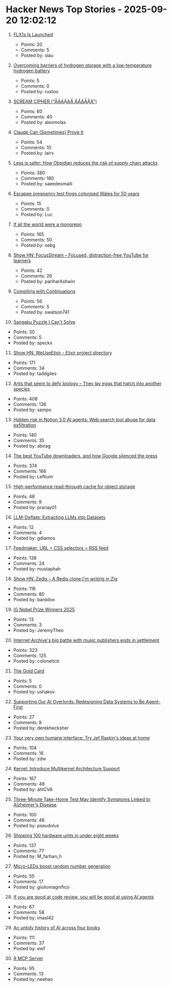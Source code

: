 # Hacker News Top Stories - 2025-09-20 12:02:12

1. [FLX1s Is Launched](https://furilabs.com/flx1s-is-launched/)
   - Points: 20
   - Comments: 5
   - Posted by: slau

2. [Overcoming barriers of hydrogen storage with a low-temperature hydrogen battery](https://www.isct.ac.jp/en/news/okmktjxyrvdc)
   - Points: 5
   - Comments: 0
   - Posted by: rustoo

3. [SCREAM CIPHER ("ǠĂȦẶAẦ ĂǍÄẴẶȦ")](https://sethmlarson.dev/scream-cipher)
   - Points: 60
   - Comments: 40
   - Posted by: alexmolas

4. [Claude Can (Sometimes) Prove It](https://www.galois.com/articles/claude-can-sometimes-prove-it)
   - Points: 54
   - Comments: 10
   - Posted by: lairv

5. [Less is safer: How Obsidian reduces the risk of supply chain attacks](https://obsidian.md/blog/less-is-safer/)
   - Points: 380
   - Comments: 180
   - Posted by: saeedesmaili

6. [Escapee pregnancy test frogs colonised Wales for 50 years](https://www.bbc.com/news/uk-wales-44886585)
   - Points: 15
   - Comments: 0
   - Posted by: Luc

7. [If all the world were a monorepo](https://jtibs.substack.com/p/if-all-the-world-were-a-monorepo)
   - Points: 165
   - Comments: 50
   - Posted by: sebg

8. [Show HN: FocusStream – Focused, distraction-free YouTube for learners](https://focusstream.media)
   - Points: 42
   - Comments: 26
   - Posted by: pariharAshwin

9. [Compiling with Continuations](https://swatson555.github.io/posts/2025-09-16-compiling-with-continuations.html)
   - Points: 56
   - Comments: 5
   - Posted by: swatson741

10. [Sangaku Puzzle I Can't Solve](https://samjshah.com/2025/08/05/sangaku-puzzle-i-cant-solve/)
   - Points: 30
   - Comments: 5
   - Posted by: speckx

11. [Show HN: WeUseElixir - Elixir project directory](https://weuseelixir.com/)
   - Points: 171
   - Comments: 34
   - Posted by: taddgiles

12. [Ants that seem to defy biology – They lay eggs that hatch into another species](https://www.smithsonianmag.com/smart-news/these-ant-queens-seem-to-defy-biology-they-lay-eggs-that-hatch-into-another-species-180987292/)
   - Points: 408
   - Comments: 136
   - Posted by: sampo

13. [Hidden risk in Notion 3.0 AI agents: Web search tool abuse for data exfiltration](https://www.codeintegrity.ai/blog/notion)
   - Points: 140
   - Comments: 35
   - Posted by: abirag

14. [The best YouTube downloaders, and how Google silenced the press](https://windowsread.me/p/best-youtube-downloaders)
   - Points: 374
   - Comments: 166
   - Posted by: Leftium

15. [High-performance read-through cache for object storage](https://github.com/s2-streamstore/cachey)
   - Points: 48
   - Comments: 9
   - Posted by: pranay01

16. [LLM-Deflate: Extracting LLMs into Datasets](https://www.scalarlm.com/blog/llm-deflate-extracting-llms-into-datasets/)
   - Points: 12
   - Comments: 4
   - Posted by: gdiamos

17. [Feedmaker: URL + CSS selectors = RSS feed](https://feedmaker.fly.dev)
   - Points: 138
   - Comments: 24
   - Posted by: mustaphah

18. [Show HN: Zedis – A Redis clone I'm writing in Zig](https://github.com/barddoo/zedis)
   - Points: 116
   - Comments: 80
   - Posted by: barddoo

19. [IG Nobel Prize Winners 2025](https://improbable.com/ig/winners/)
   - Points: 13
   - Comments: 3
   - Posted by: JeremyTheo

20. [Internet Archive's big battle with music publishers ends in settlement](https://arstechnica.com/tech-policy/2025/09/internet-archives-big-battle-with-music-publishers-ends-in-settlement/)
   - Points: 323
   - Comments: 125
   - Posted by: coloneltcb

21. [The Gold Card](https://www.whitehouse.gov/presidential-actions/2025/09/the-gold-card/)
   - Points: 5
   - Comments: 0
   - Posted by: ushakov

22. [Supporting Our AI Overlords: Redesigning Data Systems to Be Agent-First](https://arxiv.org/abs/2509.00997)
   - Points: 27
   - Comments: 9
   - Posted by: derekhecksher

23. [Your very own humane interface: Try Jef Raskin's ideas at home](https://arstechnica.com/gadgets/2025/09/your-very-own-humane-interface-try-jef-raskins-ideas-at-home/)
   - Points: 104
   - Comments: 16
   - Posted by: zdw

24. [Kernel: Introduce Multikernel Architecture Support](https://lwn.net/ml/all/20250918222607.186488-1-xiyou.wangcong@gmail.com/)
   - Points: 167
   - Comments: 49
   - Posted by: ahlCVA

25. [Three-Minute Take-Home Test May Identify Symptoms Linked to Alzheimer's Disease](https://www.smithsonianmag.com/smart-news/three-minute-take-home-test-may-identify-symptoms-linked-to-alzheimers-disease-years-before-a-traditional-diagnosis-180987281/)
   - Points: 100
   - Comments: 46
   - Posted by: pseudolus

26. [Shipping 100 hardware units in under eight weeks](https://farhanhossain.substack.com/p/how-we-shipped-100-hardware-units)
   - Points: 137
   - Comments: 77
   - Posted by: M_farhan_h

27. [Micro-LEDs boost random number generation](https://discovery.kaust.edu.sa/en/article/25936/micro-leds-boost-random-number-generation/)
   - Points: 55
   - Comments: 17
   - Posted by: giuliomagnifico

28. [If you are good at code review, you will be good at using AI agents](https://www.seangoedecke.com/ai-agents-and-code-review/)
   - Points: 67
   - Comments: 58
   - Posted by: imasl42

29. [An untidy history of AI across four books](https://hedgehogreview.com/issues/lessons-of-babel/articles/perplexity)
   - Points: 111
   - Comments: 37
   - Posted by: ewf

30. [R MCP Server](https://github.com/finite-sample/rmcp)
   - Points: 95
   - Comments: 13
   - Posted by: neehao

